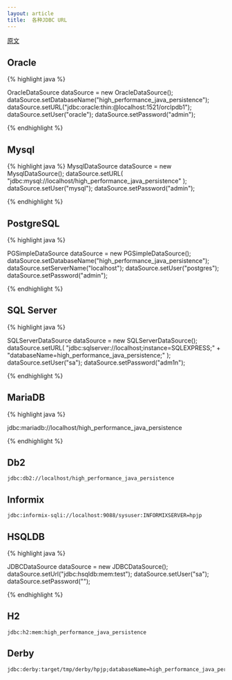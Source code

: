 ```yaml
---
layout: article
title:  各种JDBC URL
---
```


[原文](https://vladmihalcea.com/jdbc-driver-connection-url-strings/)


## Oracle

{% highlight java %}

OracleDataSource dataSource = new OracleDataSource();
dataSource.setDatabaseName("high_performance_java_persistence");
dataSource.setURL("jdbc:oracle:thin:@localhost:1521/orclpdb1");
dataSource.setUser("oracle");
dataSource.setPassword("admin");

{% endhighlight %}

## Mysql

{% highlight java %}
MysqlDataSource dataSource = new MysqlDataSource();
dataSource.setURL(
    "jdbc:mysql://localhost/high_performance_java_persistence"
);
dataSource.setUser("mysql");
dataSource.setPassword("admin");

{% endhighlight %}

## PostgreSQL

{% highlight java %}

PGSimpleDataSource dataSource = new PGSimpleDataSource();
dataSource.setDatabaseName("high_performance_java_persistence");
dataSource.setServerName("localhost");
dataSource.setUser("postgres");
dataSource.setPassword("admin");

{% endhighlight %}

## SQL Server

{% highlight java %}

SQLServerDataSource dataSource = new SQLServerDataSource();
dataSource.setURL(
    "jdbc:sqlserver://localhost;instance=SQLEXPRESS;" +
    "databaseName=high_performance_java_persistence;"
);
dataSource.setUser("sa");
dataSource.setPassword("adm1n");

{% endhighlight %}


## MariaDB

{% highlight java %}

jdbc:mariadb://localhost/high_performance_java_persistence

{% endhighlight %}

## Db2

```
jdbc:db2://localhost/high_performance_java_persistence
```

## Informix

```
jdbc:informix-sqli://localhost:9088/sysuser:INFORMIXSERVER=hpjp
```

## HSQLDB

{% highlight java %}

JDBCDataSource dataSource = new JDBCDataSource();
dataSource.setUrl("jdbc:hsqldb:mem:test");
dataSource.setUser("sa");
dataSource.setPassword("");

{% endhighlight %}


## H2

```
jdbc:h2:mem:high_performance_java_persistence
```

## Derby

```
jdbc:derby:target/tmp/derby/hpjp;databaseName=high_performance_java_persistence;create=true
```




